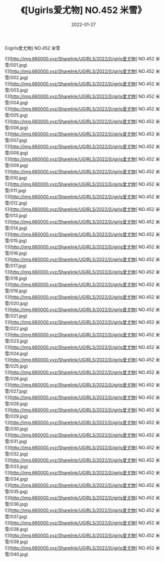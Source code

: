 ﻿---
layout: post
title:  《[Ugirls爱尤物] NO.452 米雪》
date:   2022-01-27
img: http://img.660000.xyz/Sharelink/UGIRLS/2022/[Ugirls爱尤物] NO.452 米雪/000.jpg
categories: [美女, 清纯, 唯美]
---

[Ugirls爱尤物] NO.452 米雪

 ![](http://img.660000.xyz/Sharelink/UGIRLS/2022/[Ugirls爱尤物] NO.452 米雪/001.jpg) <br>![](http://img.660000.xyz/Sharelink/UGIRLS/2022/[Ugirls爱尤物] NO.452 米雪/002.jpg) <br>![](http://img.660000.xyz/Sharelink/UGIRLS/2022/[Ugirls爱尤物] NO.452 米雪/003.jpg) <br>![](http://img.660000.xyz/Sharelink/UGIRLS/2022/[Ugirls爱尤物] NO.452 米雪/004.jpg) <br>![](http://img.660000.xyz/Sharelink/UGIRLS/2022/[Ugirls爱尤物] NO.452 米雪/005.jpg) <br>![](http://img.660000.xyz/Sharelink/UGIRLS/2022/[Ugirls爱尤物] NO.452 米雪/006.jpg) <br>![](http://img.660000.xyz/Sharelink/UGIRLS/2022/[Ugirls爱尤物] NO.452 米雪/007.jpg) <br>![](http://img.660000.xyz/Sharelink/UGIRLS/2022/[Ugirls爱尤物] NO.452 米雪/008.jpg) <br>![](http://img.660000.xyz/Sharelink/UGIRLS/2022/[Ugirls爱尤物] NO.452 米雪/009.jpg) <br>![](http://img.660000.xyz/Sharelink/UGIRLS/2022/[Ugirls爱尤物] NO.452 米雪/010.jpg) <br>![](http://img.660000.xyz/Sharelink/UGIRLS/2022/[Ugirls爱尤物] NO.452 米雪/011.jpg) <br>![](http://img.660000.xyz/Sharelink/UGIRLS/2022/[Ugirls爱尤物] NO.452 米雪/012.jpg) <br>![](http://img.660000.xyz/Sharelink/UGIRLS/2022/[Ugirls爱尤物] NO.452 米雪/013.jpg) <br>![](http://img.660000.xyz/Sharelink/UGIRLS/2022/[Ugirls爱尤物] NO.452 米雪/014.jpg) <br>![](http://img.660000.xyz/Sharelink/UGIRLS/2022/[Ugirls爱尤物] NO.452 米雪/015.jpg) <br>![](http://img.660000.xyz/Sharelink/UGIRLS/2022/[Ugirls爱尤物] NO.452 米雪/016.jpg) <br>![](http://img.660000.xyz/Sharelink/UGIRLS/2022/[Ugirls爱尤物] NO.452 米雪/017.jpg) <br>![](http://img.660000.xyz/Sharelink/UGIRLS/2022/[Ugirls爱尤物] NO.452 米雪/018.jpg) <br>![](http://img.660000.xyz/Sharelink/UGIRLS/2022/[Ugirls爱尤物] NO.452 米雪/019.jpg) <br>![](http://img.660000.xyz/Sharelink/UGIRLS/2022/[Ugirls爱尤物] NO.452 米雪/020.jpg) <br>![](http://img.660000.xyz/Sharelink/UGIRLS/2022/[Ugirls爱尤物] NO.452 米雪/021.jpg) <br>![](http://img.660000.xyz/Sharelink/UGIRLS/2022/[Ugirls爱尤物] NO.452 米雪/022.jpg) <br>![](http://img.660000.xyz/Sharelink/UGIRLS/2022/[Ugirls爱尤物] NO.452 米雪/023.jpg) <br>![](http://img.660000.xyz/Sharelink/UGIRLS/2022/[Ugirls爱尤物] NO.452 米雪/024.jpg) <br>![](http://img.660000.xyz/Sharelink/UGIRLS/2022/[Ugirls爱尤物] NO.452 米雪/025.jpg) <br>![](http://img.660000.xyz/Sharelink/UGIRLS/2022/[Ugirls爱尤物] NO.452 米雪/026.jpg) <br>![](http://img.660000.xyz/Sharelink/UGIRLS/2022/[Ugirls爱尤物] NO.452 米雪/027.jpg) <br>![](http://img.660000.xyz/Sharelink/UGIRLS/2022/[Ugirls爱尤物] NO.452 米雪/028.jpg) <br>![](http://img.660000.xyz/Sharelink/UGIRLS/2022/[Ugirls爱尤物] NO.452 米雪/029.jpg) <br>![](http://img.660000.xyz/Sharelink/UGIRLS/2022/[Ugirls爱尤物] NO.452 米雪/030.jpg) <br>![](http://img.660000.xyz/Sharelink/UGIRLS/2022/[Ugirls爱尤物] NO.452 米雪/031.jpg) <br>![](http://img.660000.xyz/Sharelink/UGIRLS/2022/[Ugirls爱尤物] NO.452 米雪/032.jpg) <br>![](http://img.660000.xyz/Sharelink/UGIRLS/2022/[Ugirls爱尤物] NO.452 米雪/033.jpg) <br>![](http://img.660000.xyz/Sharelink/UGIRLS/2022/[Ugirls爱尤物] NO.452 米雪/034.jpg) <br>![](http://img.660000.xyz/Sharelink/UGIRLS/2022/[Ugirls爱尤物] NO.452 米雪/035.jpg) <br>![](http://img.660000.xyz/Sharelink/UGIRLS/2022/[Ugirls爱尤物] NO.452 米雪/036.jpg) <br>![](http://img.660000.xyz/Sharelink/UGIRLS/2022/[Ugirls爱尤物] NO.452 米雪/037.jpg) <br>![](http://img.660000.xyz/Sharelink/UGIRLS/2022/[Ugirls爱尤物] NO.452 米雪/038.jpg) <br>![](http://img.660000.xyz/Sharelink/UGIRLS/2022/[Ugirls爱尤物] NO.452 米雪/039.jpg) <br>![](http://img.660000.xyz/Sharelink/UGIRLS/2022/[Ugirls爱尤物] NO.452 米雪/040.jpg) <br>